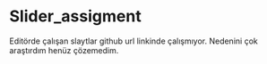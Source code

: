 # Slider_assigment

Editörde çalışan slaytlar github url linkinde  çalışmıyor. Nedenini çok araştırdım henüz çözemedim.
